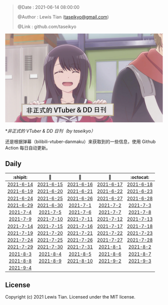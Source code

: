 > @Date    : 2021-06-14 08:00:00
>
> @Author  : Lewis Tian (taseikyo@gmail.com)
>
> @Link    : github.com/taseikyo

![](../images/daily.jpg)

\**非正式的 VTuber & DD 日刊（by taseikyo）*

还是根据弹幕（bilibili-vtuber-danmaku）来获取到的一些信息，使用 Github Action 每日自动更新。

## Daily

|            :shipit:            |        :jack_o_lantern:        |             :beer:             |           :fish_cake:          |            :octocat:           |
|:------------------------------:|:------------------------------:|:------------------------------:|:------------------------------:|:------------------------------:|
| [2021-6-14](docs/2021-6-14.md) | [2021-6-15](docs/2021-6-15.md) | [2021-6-16](docs/2021-6-16.md) | [2021-6-17](docs/2021-6-17.md) | [2021-6-18](docs/2021-6-18.md) |
| [2021-6-19](docs/2021-6-19.md) | [2021-6-20](docs/2021-6-20.md) | [2021-6-21](docs/2021-6-21.md) | [2021-6-22](docs/2021-6-22.md) | [2021-6-23](docs/2021-6-23.md) |
| [2021-6-24](docs/2021-6-24.md) | [2021-6-25](docs/2021-6-25.md) | [2021-6-26](docs/2021-6-26.md) | [2021-6-27](docs/2021-6-27.md) | [2021-6-28](docs/2021-6-28.md) |
| [2021-6-29](docs/2021-6-29.md) | [2021-6-30](docs/2021-6-30.md) | [2021-7-1](docs/2021-7-1.md) | [2021-7-2](docs/2021-7-2.md) | [2021-7-3](docs/2021-7-3.md) |
| [2021-7-4](docs/2021-7-4.md) | [2021-7-5](docs/2021-7-5.md) | [2021-7-6](docs/2021-7-6.md) | [2021-7-7](docs/2021-7-7.md) | [2021-7-8](docs/2021-7-8.md) |
| [2021-7-9](docs/2021-7-9.md) | [2021-7-10](docs/2021-7-10.md) | [2021-7-11](docs/2021-7-11.md) | [2021-7-12](docs/2021-7-12.md) | [2021-7-13](docs/2021-7-13.md) |
| [2021-7-14](docs/2021-7-14.md) | [2021-7-15](docs/2021-7-15.md) | [2021-7-16](docs/2021-7-16.md) | [2021-7-17](docs/2021-7-17.md) | [2021-7-18](docs/2021-7-18.md) |
| [2021-7-19](docs/2021-7-19.md) | [2021-7-20](docs/2021-7-20.md) | [2021-7-21](docs/2021-7-21.md) | [2021-7-22](docs/2021-7-22.md) | [2021-7-23](docs/2021-7-23.md) |
| [2021-7-24](docs/2021-7-24.md) | [2021-7-25](docs/2021-7-25.md) | [2021-7-26](docs/2021-7-26.md) | [2021-7-27](docs/2021-7-27.md) | [2021-7-28](docs/2021-7-28.md) |
| [2021-7-29](docs/2021-7-29.md) | [2021-7-30](docs/2021-7-30.md) | [2021-7-31](docs/2021-7-31.md) | [2021-8-1](docs/2021-8-1.md) | [2021-8-2](docs/2021-8-2.md) |
| [2021-8-3](docs/2021-8-3.md) | [2021-8-4](docs/2021-8-4.md) | [2021-8-5](docs/2021-8-5.md) | [2021-8-6](docs/2021-8-6.md) | [2021-8-7](docs/2021-8-7.md) |
| [2021-8-8](docs/2021-8-8.md) | [2021-8-9](docs/2021-8-9.md) | [2021-8-10](docs/2021-8-10.md) | [2021-9-2](docs/2021-9-2.md) | [2021-9-3](docs/2021-9-3.md) |
| [2021-9-4](docs/2021-9-4.md) | | | | | |

## License

Copyright (c) 2021 Lewis Tian. Licensed under the MIT license.
